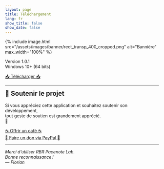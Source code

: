 ```yaml
---
layout: page
title: Téléchargement
lang: fr
show_title: false
show_date: false
---
```


<div class="download-center">
  {% include image.html
    src="/assets/images/banner/rect_transp_400_cropped.png"
    alt="Bannière"
    max_width="100%" %}
  <p>
    Version 1.0.1<br>
    Windows 10+ (64 bits)
  </p>
  <a class="button-custom" href="https://www.dropbox.com/scl/fi/b22gl9o5jyuiz7d73b66b/RBR_Pacenote_Lab_Installer_v1.0.1.zip?rlkey=yo3bqgd4d4y504f2g0gsw1fgx&st=poz1vw9g&dl=0">📥 Télécharger 📥</a><br>
  <hr>
  <div id="support-this-project"></div>
    <h2 style="margin-top: 0">🙏 Soutenir le projet</h2>
    <p>
      Si vous appréciez cette application et souhaitez soutenir son développement,<br>
      tout geste de soutien est grandement apprécié.<br>
      🧡
    </p>
    <a class="button-custom" href="https://buymeacoffee.com/floriangabelle">☕ Offrir un café ☕</a><br>
    <a class="button-custom" href="https://www.paypal.me/FlorianGabelle">💙 Faire un don via PayPal 💙</a>
  <hr>
  <p><em>Merci d’utiliser RBR Pacenote Lab.<br>Bonne reconnaissance !<br>— Florian</em></p>
</div>

